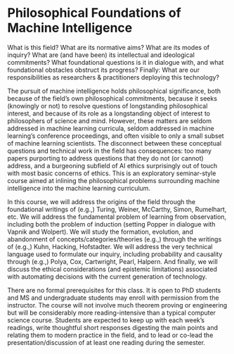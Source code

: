 # Philosophical Foundations of Machine Intelligence

What is this field? What are its normative aims? What are its modes of inquiry? What are (and have been) its intellectual and ideological commitments? What foundational questions is it in dialogue with, and what foundational obstacles obstruct its progress? Finally: What are our responsibilities as researchers & practitioners deploying this technology?

The pursuit of machine intelligence holds philosophical significance, both because of the field’s own philosophical commitments, because it seeks (knowingly or not) to resolve questions of longstanding philosophical interest, and because of its role as a longstanding object of interest to philosophers of science and mind. However, these matters are seldom addressed in machine learning curricula, seldom addressed in machine learning’s conference proceedings, and often visible to only a small subset of machine learning scientists. The disconnect between these conceptual questions and technical work in the field has consequences: too many papers purporting to address questions that they do not (or cannot) address, and a burgeoning subfield of AI ethics surprisingly out of touch with most basic concerns of ethics. This is an exploratory seminar-style course aimed at inlining the philosophical problems surrounding machine intelligence into the machine learning curriculum.

In this course, we will address the origins of the field through the foundational writings of (e.g.,) Turing, Weiner, McCarthy, Simon, Rumelhart, etc. We will address the fundamental problem of learning from observation, including both the problem of induction (setting Popper in dialogue with Vapnik and Wolpert). We will study the formation, evolution, and abandonment of concepts/categories/theories (e.g.,) through the writings of (e.g.,) Kuhn, Hacking, Hofstadter. We will address the very technical language used to formulate our inquiry, including probability and causality through (e.g.,) Polya, Cox, Cartwright, Pearl, Halpern. And finally, we will discuss the ethical considerations (and epistemic limitations) associated with automating decisions with the current generation of technology.

There are no formal prerequisites for this class. It is open to PhD students and MS and undergraduate students may enroll with permission from the instructor. The course will not involve much theorem proving or engineering but will be considerably more reading-intensive than a typical computer science course. Students are expected to keep up with each week’s readings, write thoughtful short responses digesting the main points and relating them to modern practice in the field, and to lead or co-lead the presentation/discussion of at least one reading during the semester.
